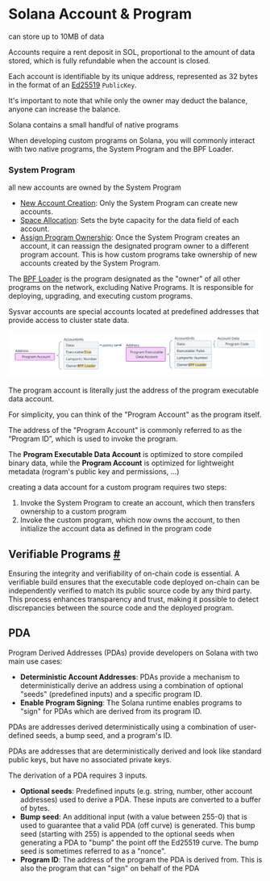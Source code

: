 # Solana Account & Program



can store up to 10MB of data

Accounts require a rent deposit in SOL, proportional to the amount of data stored, which is fully refundable when the account is closed.

Each account is identifiable by its unique address, represented as 32 bytes in the format of an [Ed25519](https://ed25519.cr.yp.to/) `PublicKey`.

It's important to note that while only the owner may deduct the balance, anyone can increase the balance.



Solana contains a small handful of native programs

When developing custom programs on Solana, you will commonly interact with two native programs, the System Program and the BPF Loader.



### System Program

all new accounts are owned by the System Program

- [New Account Creation](https://github.com/solana-labs/solana/blob/27eff8408b7223bb3c4ab70523f8a8dca3ca6645/programs/system/src/system_processor.rs#L145): Only the System Program can create new accounts.
- [Space Allocation](https://github.com/solana-labs/solana/blob/27eff8408b7223bb3c4ab70523f8a8dca3ca6645/programs/system/src/system_processor.rs#L70): Sets the byte capacity for the data field of each account.
- [Assign Program Ownership](https://github.com/solana-labs/solana/blob/27eff8408b7223bb3c4ab70523f8a8dca3ca6645/programs/system/src/system_processor.rs#L112): Once the System Program creates an account, it can reassign the designated program owner to a different program account. This is how custom programs take ownership of new accounts created by the System Program.



The [BPF Loader](https://github.com/solana-labs/solana/tree/27eff8408b7223bb3c4ab70523f8a8dca3ca6645/programs/bpf_loader/src) is the program designated as the "owner" of all other programs on the network, excluding Native Programs. It is responsible for deploying, upgrading, and executing custom programs.





Sysvar accounts are special accounts located at predefined addresses that provide access to cluster state data.



![Program and Executable Data Accounts](./assets/program-account-expanded.svg)

The program account is literally just the address of the program executable data account. 

For simplicity, you can think of the "Program Account" as the program itself.

The address of the "Program Account" is commonly referred to as the “Program ID”, which is used to invoke the program.

The **Program Executable Data Account** is optimized to store compiled binary data, while the **Program Account** is optimized for lightweight metadata (rogram's public key and permissions, ...)





creating a data account for a custom program requires two steps:

1. Invoke the System Program to create an account, which then transfers ownership to a custom program
2. Invoke the custom program, which now owns the account, to then initialize the account data as defined in the program code



## Verifiable Programs [#](https://solana.com/docs/core/programs#verifiable-programs)

Ensuring the integrity and verifiability of on-chain code is essential. A verifiable build ensures that the executable code deployed on-chain can be independently verified to match its public source code by any third party. This process enhances transparency and trust, making it possible to detect discrepancies between the source code and the deployed program.



## PDA

Program Derived Addresses (PDAs) provide developers on Solana with two main use cases:

- **Deterministic Account Addresses**: PDAs provide a mechanism to deterministically derive an address using a combination of optional "seeds" (predefined inputs) and a specific program ID.
- **Enable Program Signing**: The Solana runtime enables programs to "sign" for PDAs which are derived from its program ID.

PDAs are addresses derived deterministically using a combination of user-defined seeds, a bump seed, and a program's ID.

PDAs are addresses that are deterministically derived and look like standard public keys, but have no associated private keys.

The derivation of a PDA requires 3 inputs.

- **Optional seeds**: Predefined inputs (e.g. string, number, other account addresses) used to derive a PDA. These inputs are converted to a buffer of bytes.
- **Bump seed**: An additional input (with a value between 255-0) that is used to guarantee that a valid PDA (off curve) is generated. This bump seed (starting with 255) is appended to the optional seeds when generating a PDA to "bump" the point off the Ed25519 curve. The bump seed is sometimes referred to as a "nonce".
- **Program ID**: The address of the program the PDA is derived from. This is also the program that can "sign" on behalf of the PDA








